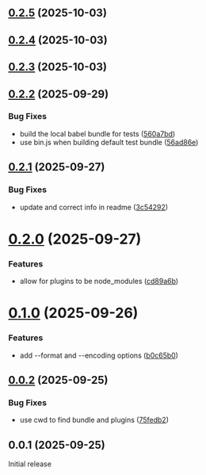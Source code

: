 ## [0.2.5](https://github.com/Didericis/bare-bundle-transform/compare/v0.2.4...v0.2.5) (2025-10-03)

## [0.2.4](https://github.com/Didericis/bare-bundle-transform/compare/v0.2.3...v0.2.4) (2025-10-03)

## [0.2.3](https://github.com/Didericis/bare-bundle-transform/compare/v0.2.2...v0.2.3) (2025-10-03)

## [0.2.2](https://github.com/Didericis/bare-bundle-transform/compare/v0.2.1...v0.2.2) (2025-09-29)


### Bug Fixes

* build the local babel bundle for tests ([560a7bd](https://github.com/Didericis/bare-bundle-transform/commit/560a7bda951c7e97576f2b68233f60d73e80a5f5))
* use bin.js when building default test bundle ([56ad86e](https://github.com/Didericis/bare-bundle-transform/commit/56ad86e2855c19aa28a05d8d257532a9973700bc))

## [0.2.1](https://github.com/Didericis/bare-bundle-transform/compare/v0.2.0...v0.2.1) (2025-09-27)


### Bug Fixes

* update and correct info in readme ([3c54292](https://github.com/Didericis/bare-bundle-transform/commit/3c54292f504f86d4a7daa0a636a7ce983b5f272c))

# [0.2.0](https://github.com/Didericis/bare-bundle-transform/compare/v0.1.0...v0.2.0) (2025-09-27)


### Features

* allow for plugins to be node_modules ([cd89a6b](https://github.com/Didericis/bare-bundle-transform/commit/cd89a6bd31e6a4972c03793d2b69bb489c1877c2))

# [0.1.0](https://github.com/Didericis/bare-bundle-transform/compare/v0.0.2...v0.1.0) (2025-09-26)


### Features

* add --format and --encoding options ([b0c65b0](https://github.com/Didericis/bare-bundle-transform/commit/b0c65b0f20a755815db1802d50dbed747db08627))

## [0.0.2](https://github.com/Didericis/bare-bundle-transform/compare/v0.0.1...v0.0.2) (2025-09-25)

### Bug Fixes

- use cwd to find bundle and plugins ([75fedb2](https://github.com/Didericis/bare-bundle-transform/commit/75fedb26ddf80690bb70e039747a7b5470f74b59))

## 0.0.1 (2025-09-25)

Initial release
